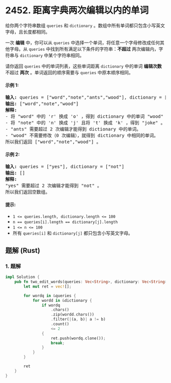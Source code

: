 # 2452. 距离字典两次编辑以内的单词
给你两个字符串数组 `queries` 和 `dictionary` 。数组中所有单词都只包含小写英文字母，且长度都相同。

一次 **编辑** 中，你可以从 `queries` 中选择一个单词，将任意一个字母修改成任何其他字母。从 `queries` 中找到所有满足以下条件的字符串：**不超过** 两次编辑内，字符串与 `dictionary` 中某个字符串相同。

请你返回 `queries` 中的单词列表，这些单词距离 `dictionary` 中的单词 **编辑次数** 不超过 **两次** 。单词返回的顺序需要与 `queries` 中原本顺序相同。

#### 示例 1:
<pre>
<strong>输入:</strong> queries = ["word","note","ants","wood"], dictionary = ["wood","joke","moat"]
<strong>输出:</strong> ["word","note","wood"]
<strong>解释:</strong>
- 将 "word" 中的 'r' 换成 'o' ，得到 dictionary 中的单词 "wood" 。
- 将 "note" 中的 'n' 换成 'j' 且将 't' 换成 'k' ，得到 "joke" 。
- "ants" 需要超过 2 次编辑才能得到 dictionary 中的单词。
- "wood" 不需要修改（0 次编辑），就得到 dictionary 中相同的单词。
所以我们返回 ["word","note","wood"] 。
</pre>

#### 示例 2:
<pre>
<strong>输入:</strong> queries = ["yes"], dictionary = ["not"]
<strong>输出:</strong> []
<strong>解释:</strong>
"yes" 需要超过 2 次编辑才能得到 "not" 。
所以我们返回空数组。
</pre>

#### 提示:
* `1 <= queries.length, dictionary.length <= 100`
* `n == queries[i].length == dictionary[j].length`
* `1 <= n <= 100`
* 所有 `queries[i]` 和 `dictionary[j]` 都只包含小写英文字母。

## 题解 (Rust)

### 1. 题解
```Rust
impl Solution {
    pub fn two_edit_words(queries: Vec<String>, dictionary: Vec<String>) -> Vec<String> {
        let mut ret = vec![];

        for wordq in &queries {
            for wordd in &dictionary {
                if wordq
                    .chars()
                    .zip(wordd.chars())
                    .filter(|(a, b)| a != b)
                    .count()
                    <= 2
                {
                    ret.push(wordq.clone());
                    break;
                }
            }
        }

        ret
    }
}
```
